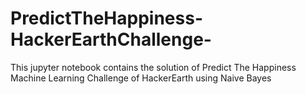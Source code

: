 # PredictTheHappiness-HackerEarthChallenge-
This jupyter notebook contains the solution of Predict The Happiness Machine Learning Challenge of HackerEarth using Naive Bayes 
